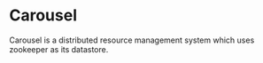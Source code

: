 # Carousel

Carousel is a distributed resource management system which uses zookeeper as its datastore.
